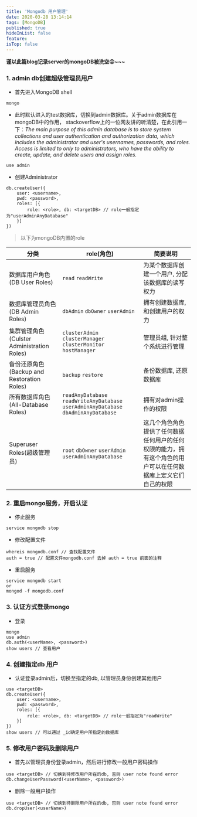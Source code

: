 ```yaml
---
title: 'Mongodb 用户管理'
date: 2020-03-28 13:14:14
tags: [MongoDB]
published: true
hideInList: false
feature: 
isTop: false
---
```

**谨以此篇blog记录server的mongoDB被洗空😖~~~**

### 1. admin db创建超级管理员用户
- 首先进入MongoDB shell
```
mongo
```
- 此时默认进入的test数据库，切换到admin数据库。关于admin数据库在mongoDB中的作用，
stackoverflow上的一位网友讲的听清楚，在此引用一下：*The main purpose of this admin database is to store system collections and user authentication and authorization data, which includes the administrator and user's usernames, passwords, and roles. Access is limited to only to administrators, who have the ability to create, update, and delete users and assign roles.*
```
use admin
```
- 创建Administrator
```
db.createUser({
    user: <username>,
    pwd: <password>,
    roles: [{
        role: <role>, db: <targetDB> // role一般指定为"userAdminAnyDatabase"
    }]
})  
```
> 以下为mongoDB内置的role

| 分类                          | role(角色) | 简要说明 |
| ----------------------------- | ---------- | -------- |
| 数据库用户角色(DB User Roles) |    `read` `readWrite`        |  为某个数据库创建一个用户, 分配该数据库的读写权力        |
| 数据库管理员角色(DB Admin Roles) | `dbAdmin` `dbOwner` `userAdmin` | 拥有创建数据库, 和创建用户的权力 |
| 集群管理角色(Culster Administration Roles) | `clusterAdmin` `clusterManager` `clusterMonitor` `hostManager` | 管理员组, 针对整个系统进行管理 |
| 备份还原角色(Backup and Restoration Roles) | `backup` `restore` | 备份数据库, 还原数据库 |
| 所有数据库角色(All-Database Roles) | `readAnyDatabase` `readWriteAnyDatabase` `userAdminAnyDatabase` `dbAdminAnyDatabase` | 拥有对admin操作的权限 |
| Superuser Roles(超级管理员) | `root` `dbOwner` `userAdmin` `userAdminAnyDatabase` | 这几个角色角色提供了任何数据任何用户的任何权限的能力，拥有这个角色的用户可以在任何数据库上定义它们自己的权限 |

### 2. 重启mongo服务，开启认证
- 停止服务
```
service mongodb stop
```
- 修改配置文件
```
whereis mongodb.conf // 查找配置文件
auth = true // 配置文件mongodb.conf 去掉 auth = true 前面的注释
```
- 重启服务
```
service mongodb start
or
mongod -f mongodb.conf
```

### 3. 认证方式登录mongo
- 登录
```
mongo
use admin
db.auth(<userName>, <password>)
show users // 查看用户
```

### 4. 创建指定db 用户
- 认证登录admin后，切换至指定的db, 以管理员身份创建其他用户
```
use <targetDB>
db.createUser({
    user: <username>,
    pwd: <password>,
    roles: [{
        role: <role>, db: <targetDB> // role一般指定为"readWrite"
    }]
})
show users // 可以通过 _id确定用户所指定的数据库
```

### 5. 修改用户密码及删除用户
- 首先以管理员身份登录admin，然后进行修改一般用户密码操作
```
use <targetDB> // 切换到待修改用户所在的db, 否则 user note found error
db.changeUserPassword(<userName>, <password>)
```
- 删除一般用户操作
```
use <targetDB> // 切换到待删除用户所在的db, 否则 user note found error
db.dropUser(<userName>)
```